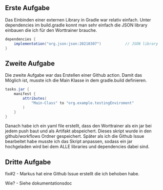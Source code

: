 ## Erste Aufgabe

Das Einbinden einer externen Library in Gradle war relativ einfach. Unter dependencies im build.gradle konnt man sehr einfach
die JSON library einbauen die ich für den Worttrainer brauche. 

```gradle
dependencies {
    implementation("org.json:json:20210307")           // JSON library included 1. EK task
}
```

## Zweite Aufgabe

Die zweite Aufgabe war das Erstellen einer Github action. Damit das Möglich ist, musste ich die Main Klasse in dem gradle.build
definieren.
    
```gradle
tasks.jar {
    manifest {
        attributes(
            "Main-Class" to "org.example.testingEnviroment"
        )
    }
}
```

Danach habe ich ein yaml file erstellt, dass den Worttrainer als ein jar bei jedem push baut und als Artifakt abspeichert. 
Dieses skript wurde in den github/workflows Ordner gespeichert. 
Später als ich die Github Issue bearbeitet habe musste ich das Skript anpassen, sodass ein jar hochgeladen wird bei dem ALLE libraries und dependencies dabei sind.

## Dritte Aufgabe

fix#2 - Markus hat eine Github Issue erstellt die ich behoben habe.

Wie? - Siehe dokumentationsdoc